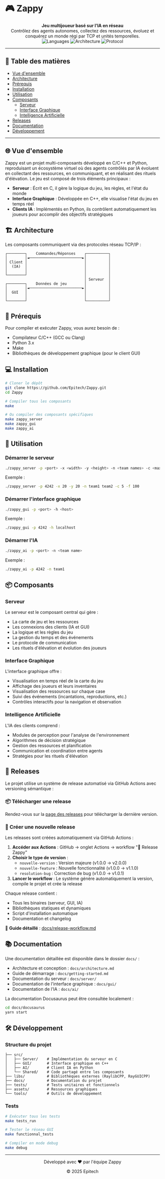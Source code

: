 # 🎮 Zappy

<div align="center">
  <strong>Jeu multijoueur basé sur l'IA en réseau</strong><br>
  Contrôlez des agents autonomes, collectez des ressources, évoluez et conquérez un monde régi par TCP et unités temporelles.
</div>

<div align="center">
  <img src="https://img.shields.io/badge/langage-C%2FC%2B%2B%2FPython-blue" alt="Languages">
  <img src="https://img.shields.io/badge/architecture-client%2Fserver-green" alt="Architecture">
  <img src="https://img.shields.io/badge/protocole-TCP%2FIP-orange" alt="Protocol">
</div>

---

## 📑 Table des matières

- [Vue d'ensemble](#-vue-densemble)
- [Architecture](#-architecture)
- [Prérequis](#-prérequis)
- [Installation](#-installation)
- [Utilisation](#-utilisation)
- [Composants](#-composants)
  - [Serveur](#serveur)
  - [Interface Graphique](#interface-graphique)
  - [Intelligence Artificielle](#intelligence-artificielle)
- [Releases](#-releases)
- [Documentation](#-documentation)
- [Développement](#-développement)

---

## 🌐 Vue d'ensemble

Zappy est un projet multi-composants développé en C/C++ et Python, reproduisant un écosystème virtuel où des agents contrôlés par IA évoluent en collectant des ressources, en communiquant, et en réalisant des rituels d'élévation. Le jeu est composé de trois éléments principaux :

- **Serveur** : Écrit en C, il gère la logique du jeu, les règles, et l'état du monde
- **Interface Graphique** : Développée en C++, elle visualise l'état du jeu en temps réel
- **Clients IA** : Implémentés en Python, ils contrôlent automatiquement les joueurs pour accomplir des objectifs stratégiques

## 🏗 Architecture

Les composants communiquent via des protocoles réseau TCP/IP :

```
┌────────┐    Commandes/Réponses    ┌──────────┐
│        │◄────────────────────────►│          │
│ Client │                          │          │
│  (IA)  │                          │          │
│        │                          │          │
└────────┘                          │          │
                                    │ Serveur  │
┌────────┐    Données de jeu        │          │
│        │◄────────────────────────►│          │
│  GUI   │                          │          │
│        │                          │          │
└────────┘                          └──────────┘
```

## 🔧 Prérequis

Pour compiler et exécuter Zappy, vous aurez besoin de :

- Compilateur C/C++ (GCC ou Clang)
- Python 3.x
- Make
- Bibliothèques de développement graphique (pour le client GUI)

## 💻 Installation

```bash
# Cloner le dépôt
git clone https://github.com/Epitech/Zappy.git
cd Zappy

# Compiler tous les composants
make

# Ou compiler des composants spécifiques
make zappy_server
make zappy_gui
make zappy_ai
```

## 🚀 Utilisation

### Démarrer le serveur

```bash
./zappy_server -p <port> -x <width> -y <height> -n <team names> -c <max clients> -f <freq>
```

Exemple :
```bash
./zappy_server -p 4242 -x 20 -y 20 -n team1 team2 -c 5 -f 100
```

### Démarrer l'interface graphique

```bash
./zappy_gui -p <port> -h <host>
```

Exemple :
```bash
./zappy_gui -p 4242 -h localhost
```

### Démarrer l'IA

```bash
./zappy_ai -p <port> -n <team name>
```

Exemple :
```bash
./zappy_ai -p 4242 -n team1
```

## 📦 Composants

### Serveur

Le serveur est le composant central qui gère :
- La carte de jeu et les ressources
- Les connexions des clients (IA et GUI)
- La logique et les règles du jeu
- La gestion du temps et des événements
- Le protocole de communication
- Les rituels d'élévation et évolution des joueurs

### Interface Graphique

L'interface graphique offre :
- Visualisation en temps réel de la carte du jeu
- Affichage des joueurs et leurs inventaires
- Visualisation des ressources sur chaque case
- Suivi des événements (incantations, reproductions, etc.)
- Contrôles interactifs pour la navigation et observation

### Intelligence Artificielle

L'IA des clients comprend :
- Modules de perception pour l'analyse de l'environnement
- Algorithmes de décision stratégique
- Gestion des ressources et planification
- Communication et coordination entre agents
- Stratégies pour les rituels d'élévation

## 🚀 Releases

Le projet utilise un système de release automatisé via GitHub Actions avec versioning sémantique :

### 📦 Télécharger une release
Rendez-vous sur la [page des releases](../../releases) pour télécharger la dernière version.

### 🔄 Créer une nouvelle release
Les releases sont créées automatiquement via GitHub Actions :

1. **Accéder aux Actions** : GitHub → onglet Actions → workflow "🚀 Release Zappy"
2. **Choisir le type de version** :
   - `nouvelle-version` : Version majeure (v1.0.0 → v2.0.0)
   - `nouvelle-feature` : Nouvelle fonctionnalité (v1.0.0 → v1.1.0)  
   - `resolution-bug` : Correction de bug (v1.0.0 → v1.0.1)
3. **Lancer le workflow** : Le système génère automatiquement la version, compile le projet et crée la release

Chaque release contient :
- Tous les binaires (serveur, GUI, IA)
- Bibliothèques statiques et dynamiques
- Script d'installation automatique
- Documentation et changelog

📖 **Guide détaillé** : [docs/release-workflow.md](docs/release-workflow.md)

## 📚 Documentation

Une documentation détaillée est disponible dans le dossier `docs/` :
- Architecture et conception : `docs/architecture.md`
- Guide de démarrage : `docs/getting-started.md`
- Documentation du serveur : `docs/server/`
- Documentation de l'interface graphique : `docs/gui/`
- Documentation de l'IA : `docs/ai/`

La documentation Docusaurus peut être consultée localement :
```bash
cd docs/docusaurus
yarn start
```

## 🛠 Développement

### Structure du projet

```
├── src/
│   ├── Server/    # Implémentation du serveur en C
│   ├── GUI/       # Interface graphique en C++
│   ├── AI/        # Client IA en Python
│   └── Shared/    # Code partagé entre les composants
├── libs/          # Bibliothèques externes (RaylibCPP, RayGUICPP)
├── docs/          # Documentation du projet
├── tests/         # Tests unitaires et fonctionnels
├── assets/        # Ressources graphiques
└── tools/         # Outils de développement
```

### Tests

```bash
# Exécuter tous les tests
make tests_run

# Tester le réseau GUI
make functionnal_tests

# Compiler en mode debug
make debug
```

---

<div align="center">
  <p>Développé avec ❤️ par l'équipe Zappy</p>
  <p>© 2025 Epitech</p>
</div>

